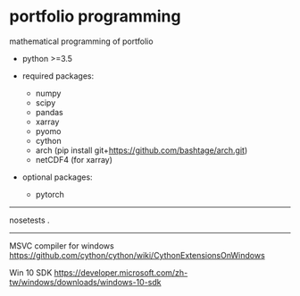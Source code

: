 portfolio programming
=====================

mathematical programming of portfolio

+ python >=3.5
+ required packages:
    - numpy
    - scipy
    - pandas
    - xarray
    - pyomo
    - cython
    - arch (pip install git+https://github.com/bashtage/arch.git)
    - netCDF4 (for xarray)
    
+ optional packages:
    - pytorch


---
nosetests .

---
MSVC compiler for windows 
https://github.com/cython/cython/wiki/CythonExtensionsOnWindows

Win 10 SDK
https://developer.microsoft.com/zh-tw/windows/downloads/windows-10-sdk

